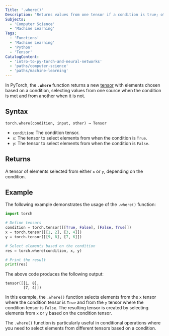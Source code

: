 ```yaml
---
Title: '.where()'
Description: 'Returns values from one tensor if a condition is true; otherwise, it takes values from another tensor.'
Subjects:
  - 'Computer Science'
  - 'Machine Learning'
Tags:
  - 'Functions'
  - 'Machine Learning'
  - 'Python'
  - 'Tensor'
CatalogContent:
  - 'intro-to-py-torch-and-neural-networks'
  - 'paths/computer-science'
  - 'paths/machine-learning'
---
```


In PyTorch, the **`.where`** function returns a new [tensor](https://www.codecademy.com/resources/docs/pytorch/tensors) with elements chosen based on a condition, selecting values from one source when the condition is met and from another when it is not.

## Syntax

```pseudo
torch.where(condition, input, other) → Tensor
```

- `condition`: The condition tensor.
- `x`: The tensor to select elements from when the condition is `True`.
- `y`: The tensor to select elements from when the condition is `False`.

## Returns

A tensor of elements selected from either `x` or `y`, depending on the condition.

## Example

The following example demonstrates the usage of the `.where()` function:

```py
import torch

# Define tensors
condition = torch.tensor([[True, False], [False, True]])
x = torch.tensor([[1, 2], [3, 4]])
y = torch.tensor([[9, 8], [7, 6]])

# Select elements based on the condition
res = torch.where(condition, x, y)

# Print the result
print(res)
```

The above code produces the following output:

```shell
tensor([[1, 8],
        [7, 4]])
```

In this example, the `.where()` function selects elements from the `x` tensor where the condition tensor is `True` and from the `y` tensor where the condition tensor is `False`. The resulting tensor is created by selecting elements from `x` or `y` based on the condition tensor.

The `.where()` function is particularly useful in conditional operations where you need to select elements from different tensors based on a condition.
